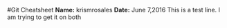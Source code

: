 #Git Cheatsheet
**Name:** krismrosales
**Date:** June 7,2016
This is a test line. I am trying to get it on both 